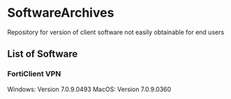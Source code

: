 # SoftwareArchives
Repository for version of client software not easily obtainable for end users

## List of Software
### FortiClient VPN
Windows:
Version 7.0.9.0493
MacOS:
Version 7.0.9.0360

